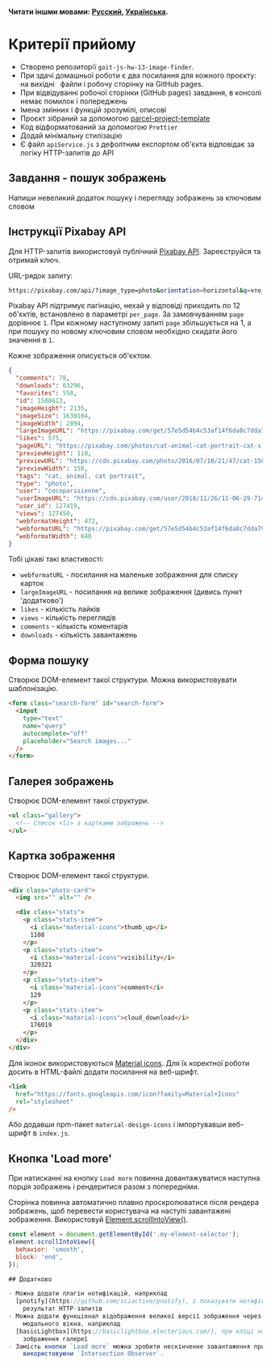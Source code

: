 **Читати іншми мовами: [Русский](README.ru.md), [Українська](README.md).**

# Критерії прийому

- Створено репозиторії `goit-js-hw-13-image-finder`.
- При здачі домашньої роботи є два посилання для кожного проєкту: на вихідні
    файли і робочу сторінку на GitHub pages.
- При відвідуванні робочої сторінки (GitHub pages) завдання, в консолі немає
  помилок і попереджень
- Імена змінних і функцій зрозумілі, описові
- Проєкт зібраний за допомогою
  [parcel-project-template](https://github.com/goitacademy/parcel-project-template)
- Код відформатований за допомогою `Prettier`
- Додай мінімальну стилізацію
- Є файл `apiService.js` з дефолтним експортом об'єкта відповідає за логіку
  HTTP-запитів до API

## Завдання - пошук зображень

Напиши невеликий додаток пошуку і перегляду зображень за ключовим словом

## Інструкції Pixabay API

Для HTTP-запитів використовуй публічний
[Pixabay API](https://pixabay.com/api/docs/). Зареєструйся та отримай ключ.

URL-рядок запиту:

```bash
https://pixabay.com/api/?image_type=photo&orientation=horizontal&q=что_искать&page=номер_страницы&per_page=12&key=твой_ключ
```

Pixabay API підтримує пагінацію, нехай у відповіді приходить по 12 об'єктів,
встановлено в параметрі `per_page`. За замовчуванням `page` дорівнює `1`. При
кожному наступному запиті `page` збільшується на 1, а при пошуку по новому
ключовим словом необхідно скидати його значення в `1`.

Кожне зображення описується об'єктом.

```json
{
  "comments": 78,
  "downloads": 63296,
  "favorites": 558,
  "id": 1508613,
  "imageHeight": 2135,
  "imageSize": 1630104,
  "imageWidth": 2894,
  "largeImageURL": "https://pixabay.com/get/57e5d54b4c53af14f6da8c7dda793376173cd8e7524c704c702873dc9f44c551_1280.jpg",
  "likes": 575,
  "pageURL": "https://pixabay.com/photos/cat-animal-cat-portrait-cat-s-eyes-1508613/",
  "previewHeight": 110,
  "previewURL": "https://cdn.pixabay.com/photo/2016/07/10/21/47/cat-1508613_150.jpg",
  "previewWidth": 150,
  "tags": "cat, animal, cat portrait",
  "type": "photo",
  "user": "cocoparisienne",
  "userImageURL": "https://cdn.pixabay.com/user/2018/11/26/11-06-29-714_250x250.jpg",
  "user_id": 127419,
  "views": 127450,
  "webformatHeight": 472,
  "webformatURL": "https://pixabay.com/get/57e5d54b4c53af14f6da8c7dda793376173cd8e7524c704c702873dc9f44c551_640.jpg",
  "webformatWidth": 640
}
```

Тобі цікаві такі властивості:

- `webformatURL` - посилання на маленьке зображення для списку карток
- `largeImageURL` - посилання на велике зображення (дивись пункт 'додатково')
- `likes` - кількість лайків
- `views` - кількість переглядів
- `comments` - кількість коментарів
- `downloads` - кількість завантажень

## Форма пошуку

Створює DOM-елемент такої структури. Можна використовувати шаблонізацію.

```html
<form class="search-form" id="search-form">
  <input
    type="text"
    name="query"
    autocomplete="off"
    placeholder="Search images..."
  />
</form>
```

## Галерея зображень

Створює DOM-елемент такої структури.

```html
<ul class="gallery">
  <!-- Список <li> з картками зображень -->
</ul>
```

## Картка зображення

Створює DOM-елемент такої структури.

```html
<div class="photo-card">
  <img src="" alt="" />

  <div class="stats">
    <p class="stats-item">
      <i class="material-icons">thumb_up</i>
      1108
    </p>
    <p class="stats-item">
      <i class="material-icons">visibility</i>
      320321
    </p>
    <p class="stats-item">
      <i class="material-icons">comment</i>
      129
    </p>
    <p class="stats-item">
      <i class="material-icons">cloud_download</i>
      176019
    </p>
  </div>
</div>
```

Для іконок використовуються
[Material icons](https://google.github.io/material-design-icons/). Для їх
коректної роботи досить в HTML-файлі додати посилання на веб-шрифт.

```html
<link
  href="https://fonts.googleapis.com/icon?family=Material+Icons"
  rel="stylesheet"
/>
```

Або додавши npm-пакет `material-design-icons` і імпортувавши веб-шрифт в
`index.js`.

## Кнопка 'Load more'

При натисканні на кнопку `Load more` повинна довантажуватися наступна порція
зображень і рендеритися разом з попередніми.

Сторінка повинна автоматично плавно проскролюватися після рендера зображень, щоб
перевести користувача на наступі завантажені зображення. Використовуй
[Element.scrollIntoView()](https://developer.mozilla.org/en-US/docs/Web/API/Element/scrollIntoView).

```js
const element = document.getElementById('.my-element-selector');
element.scrollIntoView({
  behavior: 'smooth',
  block: 'end',
});

## Додатково

- Можна додати плагін нотифікацій, наприклад
  [pnotify](https://github.com/sciactive/pnotify), і показувати нотифікації на
    результат HTTP-запитів
- Можна додати функціонал відображення великої версії зображення через плагін
    модального вікна, наприклад
  [basicLightbox](https://basiclightbox.electerious.com/), при кліці на
    зображення галереї
- Замість кнопки `Load more` можна зробити нескінченне завантаження при скролі
    використовуючи `Intersection Observer`.
```
